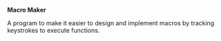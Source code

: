 **Macro Maker**

A program to make it easier to design and implement macros by tracking keystrokes to execute functions.